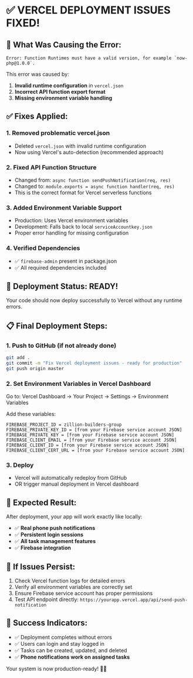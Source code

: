 # ✅ VERCEL DEPLOYMENT ISSUES FIXED!

## 🔧 What Was Causing the Error:
```
Error: Function Runtimes must have a valid version, for example `now-php@1.0.0`.
```

This error was caused by:
1. **Invalid runtime configuration** in `vercel.json`
2. **Incorrect API function export format**
3. **Missing environment variable handling**

## ✅ Fixes Applied:

### 1. **Removed problematic vercel.json**
- Deleted `vercel.json` with invalid runtime configuration
- Now using Vercel's auto-detection (recommended approach)

### 2. **Fixed API Function Structure**
- Changed from: `async function sendPushNotification(req, res)`  
- Changed to: `module.exports = async function handler(req, res)`
- This is the correct format for Vercel serverless functions

### 3. **Added Environment Variable Support**
- Production: Uses Vercel environment variables
- Development: Falls back to local `serviceAccountkey.json`
- Proper error handling for missing configuration

### 4. **Verified Dependencies**
- ✅ `firebase-admin` present in package.json
- ✅ All required dependencies included

## 🚀 Deployment Status: **READY!**

Your code should now deploy successfully to Vercel without any runtime errors.

## 📋 Final Deployment Steps:

### 1. **Push to GitHub** (if not already done)
```bash
git add .
git commit -m "Fix Vercel deployment issues - ready for production"
git push origin master
```

### 2. **Set Environment Variables in Vercel Dashboard**
Go to: Vercel Dashboard → Your Project → Settings → Environment Variables

Add these variables:
```
FIREBASE_PROJECT_ID = zillion-builders-group
FIREBASE_PRIVATE_KEY_ID = [from your Firebase service account JSON]
FIREBASE_PRIVATE_KEY = [from your Firebase service account JSON]
FIREBASE_CLIENT_EMAIL = [from your Firebase service account JSON]  
FIREBASE_CLIENT_ID = [from your Firebase service account JSON]
FIREBASE_CLIENT_CERT_URL = [from your Firebase service account JSON]
```

### 3. **Deploy**
- Vercel will automatically redeploy from GitHub
- OR trigger manual deployment in Vercel dashboard

## 🎯 Expected Result:
After deployment, your app will work exactly like locally:
- ✅ **Real phone push notifications** 
- ✅ **Persistent login sessions**
- ✅ **All task management features**
- ✅ **Firebase integration**

## 🚨 If Issues Persist:
1. Check Vercel function logs for detailed errors
2. Verify all environment variables are correctly set
3. Ensure Firebase service account has proper permissions
4. Test API endpoint directly: `https://yourapp.vercel.app/api/send-push-notification`

## 🎉 Success Indicators:
- ✅ Deployment completes without errors
- ✅ Users can login and stay logged in
- ✅ Tasks can be created, updated, and deleted  
- ✅ **Phone notifications work on assigned tasks**

Your system is now production-ready! 🚀📱
